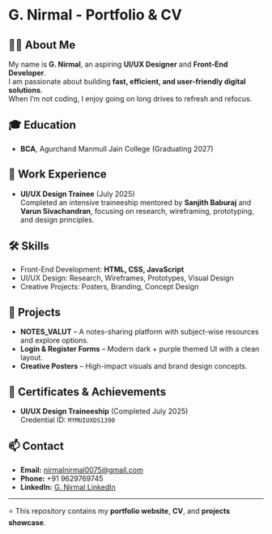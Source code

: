 # G. Nirmal - Portfolio & CV

## 👨‍💻 About Me
My name is **G. Nirmal**, an aspiring **UI/UX Designer** and **Front-End Developer**.  
I am passionate about building **fast, efficient, and user-friendly digital solutions**.  
When I’m not coding, I enjoy going on long drives to refresh and refocus.

## 🎓 Education
- **BCA**, Agurchand Manmull Jain College (Graduating 2027)

## 💼 Work Experience
- **UI/UX Design Trainee** (July 2025)  
  Completed an intensive traineeship mentored by **Sanjith Baburaj** and **Varun Sivachandran**, focusing on research, wireframing, prototyping, and design principles.

## 🛠 Skills
- Front-End Development: **HTML, CSS, JavaScript**
- UI/UX Design: Research, Wireframes, Prototypes, Visual Design
- Creative Projects: Posters, Branding, Concept Design

## 🚀 Projects
- **NOTES_VALUT** – A notes-sharing platform with subject-wise resources and explore options.  
- **Login & Register Forms** – Modern dark + purple themed UI with a clean layout.  
- **Creative Posters** – High-impact visuals and brand design concepts.

## 📜 Certificates & Achievements
- **UI/UX Design Traineeship** (Completed July 2025)  
  Credential ID: `MYMUIUXDS1390`

## 📫 Contact
- **Email:** nirmalnirmal0075@gmail.com  
- **Phone:** +91 9629769745  
- **LinkedIn:** [G. Nirmal LinkedIn](https://www.linkedin.com/in/g-nirmal-g-nirmal-a12b29372)

---

⭐ This repository contains my **portfolio website**, **CV**, and **projects showcase**.  
